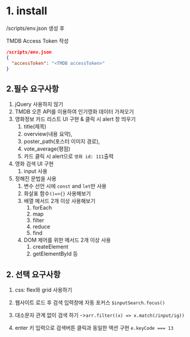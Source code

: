 # 1. install

/scripts/env.json 생성 후 

TMDB Access Token 작성

```json
/scripts/env.json
{
  "accessToken": "<TMDB accessToken>"
}
```



## 2.필수 요구사항

1. jQuery 사용하지 않기
2. TMDB 오픈 API를 이용하여 인기영화 데이터 가져오기
3. 영화정보 카드 리스트 UI 구현 & 클릭 시 alert 창 띄우기
   1. title(제목)
   2. overview(내용 요약),
   3. poster_path(포스터 이미지 경로),
   4. vote_average(평점)
   5. 카드 클릭 시  alert으로 `영화 id: 111`출력
4. 영화 검색 UI 구현
   1. input 사용
5. 정해진 문법을 사용
   1. 변수 선언 시에 `const` and `let`만 사용
   2. 화살표 함수`()=>{}` 사용해보기
   3. 배열 메서드 2개 이상 사용해보기
      1. forEach
      2. map
      3. filter
      4. reduce
      5. find
   4. DOM 제어를 위한 메서드 2개 이상 사용
      1. createElement
      2. getElementById 등

## 2. 선택 요구사항

1. css: flex와 grid 사용하기

2. 웹사이트 로드 후 검색 입력창에 자동 포커스 `$inputSearch.focus()`

3. 대소문자 관계 없이 검색 하기 ->`arr.filter((x) => x.match(/input/ig))`

4. enter 키 입력으로 검색버튼 클릭과 동일한 액션 구현 `e.keyCode === 13`

   